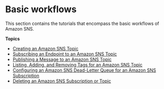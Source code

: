 # Basic workflows<a name="sns-tutorials-basic-workflows"></a>

This section contains the tutorials that encompass the basic workflows of Amazon SNS\.

**Topics**
+ [Creating an Amazon SNS Topic](sns-tutorial-create-topic.md)
+ [Subscribing an Endpoint to an Amazon SNS Topic](sns-tutorial-create-subscribe-endpoint-to-topic.md)
+ [Publishing a Message to an Amazon SNS Topic](sns-tutorial-publish-message-to-topic.md)
+ [Listing, Adding, and Removing Tags for an Amazon SNS Topic](sns-tutorial-list-add-remove-tags-for-topic.md)
+ [Configuring an Amazon SNS Dead-Letter Queue for an Amazon SNS Subscription](sns-configure-dead-letter-queue.md)
+ [Deleting an Amazon SNS Subscription or Topic](sns-tutorial-delete-subscription-topic.md)